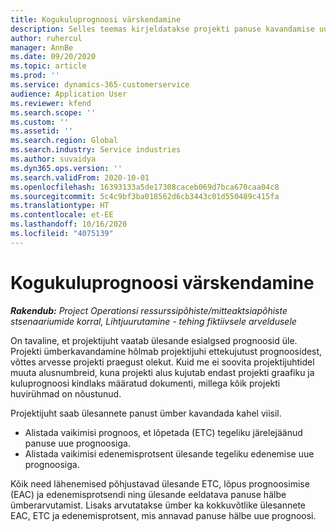 ```yaml
---
title: Kogukuluprognoosi värskendamine
description: Selles teemas kirjeldatakse projekti panuse kavandamise uuendamist.
author: ruhercul
manager: AnnBe
ms.date: 09/20/2020
ms.topic: article
ms.prod: ''
ms.service: dynamics-365-customerservice
audience: Application User
ms.reviewer: kfend
ms.search.scope: ''
ms.custom: ''
ms.assetid: ''
ms.search.region: Global
ms.search.industry: Service industries
ms.author: suvaidya
ms.dyn365.ops.version: ''
ms.search.validFrom: 2020-10-01
ms.openlocfilehash: 16393133a5de17308caceb069d7bca670caa04c8
ms.sourcegitcommit: 5c4c9bf3ba018562d6cb3443c01d550489c415fa
ms.translationtype: HT
ms.contentlocale: et-EE
ms.lasthandoff: 10/16/2020
ms.locfileid: "4075139"
---
```

# <a name="update-estimate-at-completion"></a>Kogukuluprognoosi värskendamine

_**Rakendub:** Project Operationsi ressurssipõhiste/mitteaktsiapõhiste stsenaariumide korral,  Lihtjuurutamine - tehing fiktiivsele arveldusele_

On tavaline, et projektijuht vaatab ülesande esialgsed prognoosid üle. Projekti ümberkavandamine hõlmab projektijuhi ettekujutust prognoosidest, võttes arvesse projekti praegust olekut. Kuid me ei soovita projektijuhtidel muuta alusnumbreid, kuna projekti alus kujutab endast projekti graafiku ja kuluprognoosi kindlaks määratud dokumenti, millega kõik projekti huvirühmad on nõustunud.

Projektijuht saab ülesannete panust ümber kavandada kahel viisil.

- Alistada vaikimisi prognoos, et lõpetada (ETC) tegeliku järelejäänud panuse uue prognoosiga. 
- Alistada vaikimisi edenemisprotsent ülesande tegeliku edenemise uue prognoosiga.

Kõik need lähenemised põhjustavad ülesande ETC, lõpus prognoosimise (EAC) ja edenemisprotsendi ning ülesande eeldatava panuse hälbe ümberarvutamist. Lisaks arvutatakse ümber ka kokkuvõtlike ülesannete EAC, ETC ja edenemisprotsent, mis annavad panuse hälbe uue prognoosi.
